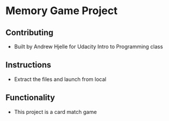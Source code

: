 # Memory Game Project

## Contributing

* Built by Andrew Hjelle for Udacity Intro to Programming class

## Instructions

* Extract the files and launch from local

## Functionality

* This project is a card match game
